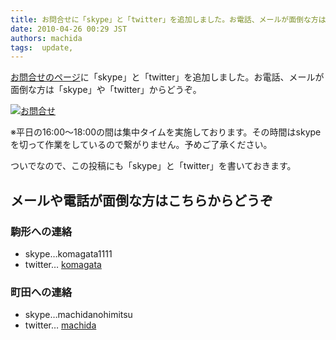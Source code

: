 ```yaml
---
title: お問合せに「skype」と「twitter」を追加しました。お電話、メールが面倒な方はどうぞ。
date: 2010-04-26 00:29 JST
authors: machida
tags:  update, 
---
```

 [お問合せのページ](http://fjord.jp/inquiry)に「skype」と「twitter」を追加しました。お電話、メールが面倒な方は「skype」や「twitter」からどうぞ。

 [![お問合せ](http://farm5.static.flickr.com/4010/4551310660_6997b77582.jpg)](http://fjord.jp/inquiry "お問合せ")

※平日の16:00～18:00の間は集中タイムを実施しております。その時間はskypeを切って作業をしているので繋がりません。予めご了承ください。

ついでなので、この投稿にも「skype」と「twitter」を書いておきます。

## メールや電話が面倒な方はこちらからどうぞ

### 駒形への連絡

- skype…komagata1111
- twitter… [komagata](http://twitter.com/komagata)

### 町田への連絡

- skype…machidanohimitsu
- twitter… [machida](http://twitter.com/machida)
